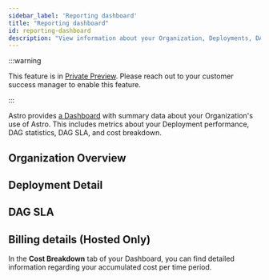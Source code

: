```yaml
---
sidebar_label: 'Reporting dashboard'
title: "Reporting dashboard"
id: reporting-dashboard
description: "View information about your Organization, Deployments, DAGs, and monthly balance due."
---
```


:::warning

This feature is in [Private Preview](https://docs.astronomer.io/astro/feature-previews). Please reach out to your customer success manager to enable this feature.

:::

Astro provides [a Dashboard](https://cloud.astronomer.io/dashboards) with summary data about your Organization's use of Astro. This includes metrics about your Deployment performance, DAG statistics, DAG SLA, and cost breakdown.

## Organization Overview

## Deployment Detail

## DAG SLA

## Billing details (Hosted Only)

In the **Cost Breakdown** tab of your Dashboard, you can find detailed information regarding your accumulated cost per time period.
